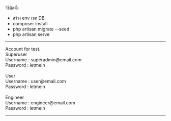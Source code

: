 วิธีติดตั้ง
-   สร้าง env เซท DB
-   composer install
-   php artisan migrate --seed
-   php artisan serve
<hr>
Account for test.<br>
Superuser<br>
Username : superadmin@email.com<br>
Password : letmein<br>
<br>
User<br>
Username : user@email.com<br>
Password : letmein<br>
<br>
Engineer<br>
Username : engineer@email.com<br>
Password : letmein<br>
<hr>
